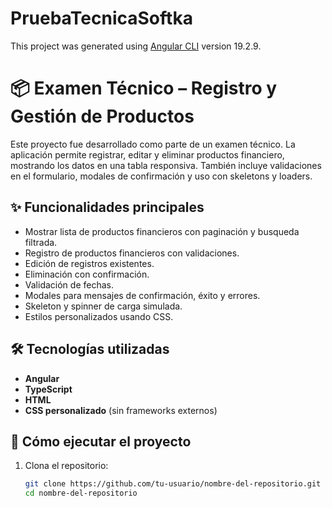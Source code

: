 # PruebaTecnicaSoftka

This project was generated using [Angular CLI](https://github.com/angular/angular-cli) version 19.2.9.

# 📦 Examen Técnico – Registro y Gestión de Productos

Este proyecto fue desarrollado como parte de un examen técnico. La aplicación permite registrar, editar y eliminar productos financiero, mostrando los datos en una tabla responsiva. También incluye validaciones en el formulario, modales de confirmación y uso con skeletons y loaders.

## ✨ Funcionalidades principales

- Mostrar lista de productos financieros con paginación y busqueda filtrada.
- Registro de productos financieros con validaciones.
- Edición de registros existentes.
- Eliminación con confirmación.
- Validación de fechas.
- Modales para mensajes de confirmación, éxito y errores.
- Skeleton y spinner de carga simulada.
- Estilos personalizados usando  CSS.

## 🛠️ Tecnologías utilizadas

- **Angular**
- **TypeScript**
- **HTML**
- **CSS personalizado** (sin frameworks externos)

## 🚀 Cómo ejecutar el proyecto

1. Clona el repositorio:

   ```bash
   git clone https://github.com/tu-usuario/nombre-del-repositorio.git
   cd nombre-del-repositorio
